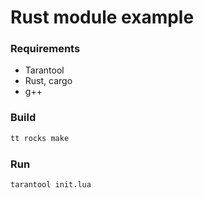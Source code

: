 # Rust module example

### Requirements
- Tarantool
- Rust, cargo
- g++

### Build
```bash
tt rocks make
```

### Run
```bash
tarantool init.lua
```

